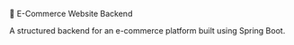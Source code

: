 🛒 E-Commerce Website Backend

A structured backend for an e-commerce platform built using Spring Boot.

 

